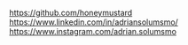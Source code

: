 https://github.com/honeymustard
https://www.linkedin.com/in/adriansolumsmo/
https://www.instagram.com/adrian.solumsmo